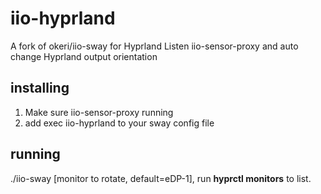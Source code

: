 # iio-hyprland
A fork of okeri/iio-sway for Hyprland
Listen iio-sensor-proxy and auto change Hyprland output orientation

## installing 
1. Make sure iio-sensor-proxy running
2. add exec iio-hyprland to your sway config file

## running
./iio-sway [monitor to rotate, default=eDP-1], run **hyprctl monitors** to list.

